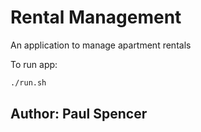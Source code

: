 # Rental Management

An application to manage apartment rentals

To run app:

```bash
./run.sh
```
## Author: Paul Spencer
